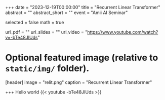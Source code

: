 +++
date = "2023-12-19T00:00:00"
title = "Recurrent Linear Transformer"
abstract = ""
abstract_short = ""
event = "Amii AI Seminar"

selected = false
math = true

url_pdf = ""
url_slides = ""
url_video = "https://www.youtube.com/watch?v=-bTe48JIUds"

# Optional featured image (relative to `static/img/` folder).
[header]
image = "relit.png"
caption = "Recurrent Linear Transformer"

+++
Hello world {{< youtube -bTe48JIUds >}}

